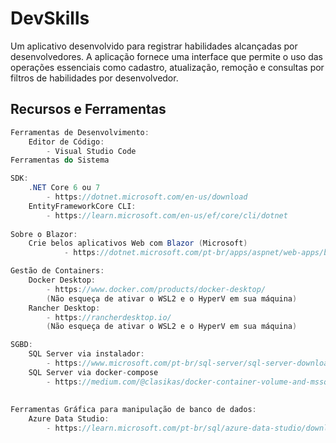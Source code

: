 # DevSkills

Um aplicativo desenvolvido para registrar habilidades alcançadas por desenvolvedores. A aplicação fornece uma interface que permite o uso das operações essenciais como cadastro, atualização, remoção e consultas por filtros de habilidades por desenvolvedor.


## Recursos e Ferramentas

```csharp
Ferramentas de Desenvolvimento:
	Editor de Código:
		- Visual Studio Code
Ferramentas do Sistema

SDK:
	.NET Core 6 ou 7
		- https://dotnet.microsoft.com/en-us/download		
	EntityFrameworkCore CLI:	
		- https://learn.microsoft.com/en-us/ef/core/cli/dotnet
		
Sobre o Blazor:
	Crie belos aplicativos Web com Blazor (Microsoft)
			- https://dotnet.microsoft.com/pt-br/apps/aspnet/web-apps/blazor

Gestão de Containers:
	Docker Desktop:
		- https://www.docker.com/products/docker-desktop/ 
		(Não esqueça de ativar o WSL2 e o HyperV em sua máquina)
	Rancher Desktop:
		- https://rancherdesktop.io/
		(Não esqueça de ativar o WSL2 e o HyperV em sua máquina)

SGBD:
	SQL Server via instalador:
		- https://www.microsoft.com/pt-br/sql-server/sql-server-downloads
	SQL Server via docker-compose	
		- https://medium.com/@clasikas/docker-container-volume-and-mssql-database-b0592a47071f
		
		
Ferramentas Gráfica para manipulação de banco de dados:
	Azure Data Studio:
		- https://learn.microsoft.com/pt-br/sql/azure-data-studio/download-azure-data-studio?view=sql-server-ver16&tabs=redhat-install%2Credhat-uninstall
```
